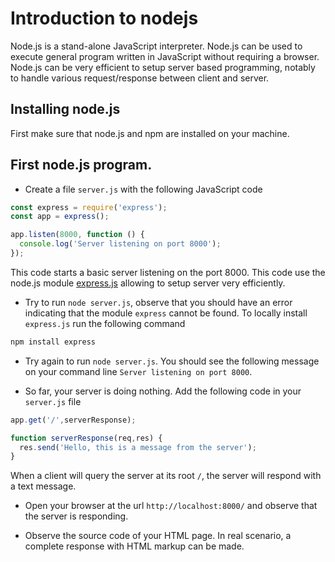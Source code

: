 # Introduction to nodejs

Node.js is a stand-alone JavaScript interpreter. Node.js can be used to execute general program written in JavaScript without requiring a browser. Node.js can be very efficient to setup server based programming, notably to handle various request/response between client and server.

## Installing node.js

First make sure that node.js and npm are installed on your machine.

## First node.js program.

* Create a file `server.js` with the following JavaScript code

```javascript
const express = require('express');
const app = express();

app.listen(8000, function () {
  console.log('Server listening on port 8000');
});
```

This code starts a basic server listening on the port 8000. This code use the node.js module [express.js](https://expressjs.com/) allowing to setup server very efficiently.

* Try to run `node server.js`, observe that you should have an error indicating that the module `express` cannot be found. To locally install `express.js` run the following command

```bash
npm install express
```

* Try again to run `node server.js`. You should see the following message on your command line `Server listening on port 8000`.

* So far, your server is doing nothing. Add the following code in your `server.js` file

```javascript
app.get('/',serverResponse);

function serverResponse(req,res) {
  res.send('Hello, this is a message from the server');
}
```

When a client will query the server at its root `/`, the server will respond with a text message.

* Open your browser at the url `http://localhost:8000/` and observe that the server is responding.

* Observe the source code of your HTML page. In real scenario, a complete response with HTML markup can be made.

